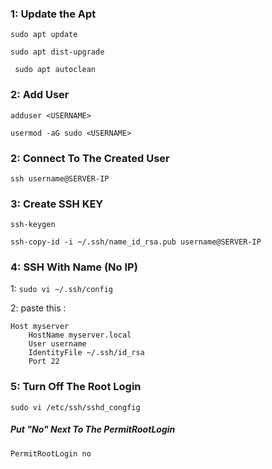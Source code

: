 ### 1: Update the Apt

`sudo apt update 
`

`sudo apt dist-upgrade`

`
sudo apt autoclean`

### 2: Add User

`adduser <USERNAME>
`

`usermod -aG sudo <USERNAME>`

### 2: Connect To The Created User

`ssh username@SERVER-IP
`

### 3: Create SSH KEY

`ssh-keygen
`

`ssh-copy-id -i ~/.ssh/name_id_rsa.pub username@SERVER-IP
`

### 4: SSH With Name (No IP)

1: `sudo vi ~/.ssh/config
`

2: paste this :

```plaintext
Host myserver
    HostName myserver.local
    User username
    IdentityFile ~/.ssh/id_rsa
    Port 22
```

### 5: Turn Off The Root Login

`sudo vi /etc/ssh/sshd_congfig
`

##### Put "No" Next To The PermitRootLogin

`PermitRootLogin no
`
